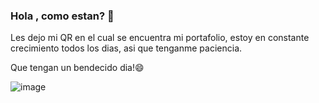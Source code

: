 ### Hola , como estan? 👋

Les dejo mi QR en el cual se encuentra mi portafolio, estoy en constante crecimiento todos los dias, asi que tenganme paciencia.

Que tengan un bendecido dia!😄

<!--
**pabloperez293/pabloperez293** is a ✨ _special_ ✨ repository because its `README.md` (this file) appears on your GitHub profile.

Here are some ideas to get you started:

- 🔭 I’m currently working on ...
- 🌱 I’m currently learning ...
- 👯 I’m looking to collaborate on ...
- 🤔 I’m looking for help with ...
- 💬 Ask me about ...
- 📫 How to reach me: ...
- 😄 Pronouns: ...
- ⚡ Fun fact: ...
-->

![image](https://github.com/pabloperez293/pabloperez293/assets/56325243/5069b693-0935-490e-91be-3ad93379e610)
